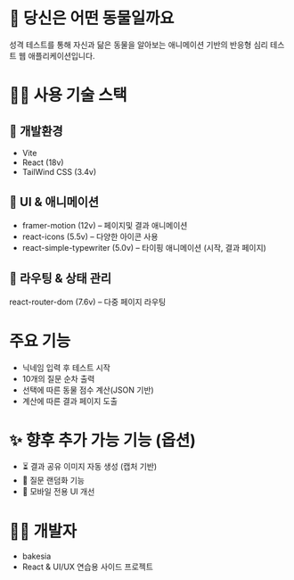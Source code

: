 # 🐶 당신은 어떤 동물일까요

성격 테스트를 통해 자신과 닮은 동물을 알아보는 애니메이션 기반의 반응형 심리 테스트 웹 애플리케이션입니다.

# 🧑‍💻 사용 기술 스택

## 🚀 개발환경

- Vite
- React (18v)
- TailWind CSS (3.4v)

## 🎨 UI & 애니메이션

- framer-motion (12v) – 페이지및 결과 애니메이션
- react-icons (5.5v) – 다양한 아이콘 사용
- react-simple-typewriter (5.0v) – 타이핑 애니메이션 (시작, 결과 페이지)

## 🧭 라우팅 & 상태 관리

react-router-dom (7.6v) – 다중 페이지 라우팅

# 주요 기능

- 닉네임 입력 후 테스트 시작
- 10개의 질문 순차 출력
- 선택에 따른 동물 점수 계산(JSON 기반)
- 계산에 따른 결과 페이지 도출

# ✨ 향후 추가 가능 기능 (옵션)

- ⏳ 결과 공유 이미지 자동 생성 (캡처 기반)
- 🧠 질문 랜덤화 기능
- 📱 모바일 전용 UI 개선

# 👨‍💻 개발자

- bakesia
- React & UI/UX 연습용 사이드 프로젝트
